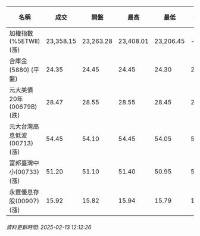 | 名稱 | 成交 | 開盤 | 最高 | 最低 | 均價 | 成交金額(億) | 昨收 | 漲跌幅 | 漲跌 | 總量 | 昨量 | 振幅 |
| -------- | -------- | -------- | -------- |-------- | -------- | -------- |-------- |-------- |-------- | -------- | -------- |-------- |
|加權指數(%5ETWII) (漲)|23,358.15|23,263.28|23,408.01|23,206.45|-|2,803.32|23,289.75|0.29%|68.40|5,611,450|0|0.87%|
|合庫金(5880) (平盤)|24.35|24.45|24.45|24.30|24.37|1.01|24.35|0.00%|0.00|4,148|6,766|0.62%|
|元大美債20年(00679B) (跌)|28.47|28.55|28.55|28.45|28.49|13.31|28.77|1.04%|0.30|46,714|43,392|0.35%|
|元大台灣高息低波(00713) (漲)|54.45|54.10|54.45|54.05|54.30|3.03|53.95|0.93%|0.50|5,575|6,234|0.74%|
|富邦臺灣中小(00733) (漲)|51.20|51.10|51.40|50.95|51.18|0.447|51.05|0.29%|0.15|874|1,431|0.88%|
|永豐優息存股(00907) (漲)|15.92|15.82|15.94|15.79|15.87|0.317|15.78|0.89%|0.14|1,999|1,711|0.95%|
###### 資料更新時間: 2025-02-13 12:12:26